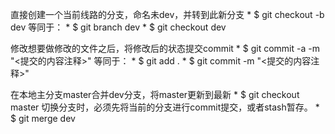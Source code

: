 直接创建一个当前线路的分支，命名未dev，并转到此新分支
	* $ git checkout -b dev
		等同于：
			* $	git branch dev
			* $	git checkout dev

修改想要做修改的文件之后，将修改后的状态提交commit
	* $	git commit -a -m "<提交的内容注释>"
		等同于：
			* $	git add .
			* $	git commit -m "<提交的内容注释>"


在本地主分支master合并dev分支，将master更新到最新
	* $	git checkout master
		切换分支时，必须先将当前的分支进行commit提交，或者stash暂存。
	* $	git merge dev
